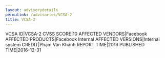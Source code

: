 ```yaml
---
layout: advisorydetails
permalink: /advisories/VCSA-2
title: VCSA-2
---
```

VCSA ID|VCSA-2
CVSS SCORE|10
AFFECTED VENDORS|Facebook
AFFECTED PRODUCTS|Facebook Internal
AFFECTED VERSIONS|Internal system
CREDIT|Phạm Văn Khánh
REPORT TIME|2016
PUBLISHED TIME|2016-12-31
